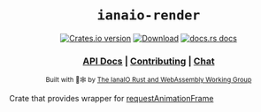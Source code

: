 <div align="center">

  <h1><code>ianaio-render</code></h1>

  <p>
    <a href="https://crates.io/crates/ianaio-render"><img src="https://img.shields.io/crates/v/ianaio-render.svg?style=flat-square" alt="Crates.io version" /></a>
    <a href="https://crates.io/crates/ianaio-render"><img src="https://img.shields.io/crates/d/ianaio-render.svg?style=flat-square" alt="Download" /></a>
    <a href="https://docs.rs/ianaio-render"><img src="https://img.shields.io/badge/docs-latest-blue.svg?style=flat-square" alt="docs.rs docs" /></a>
  </p>

  <h3>
    <a href="https://docs.rs/ianaio-render">API Docs</a>
    <span> | </span>
    <a href="https://github.com/ianaio/render/blob/main/CONTRIBUTING.md">Contributing</a>
    <span> | </span>
    <a href="https://discord.com/channels/1247475712001314857/1247475712001314860">Chat</a>
  </h3>

  <sub>Built with 🦀🕸 by <a href="https://rustwasm.github.io/">The IanaIO Rust and WebAssembly Working Group</a></sub>
</div>

Crate that provides wrapper for
[requestAnimationFrame](https://developer.mozilla.org/en-US/docs/Web/API/Window/requestAnimationFrame)

